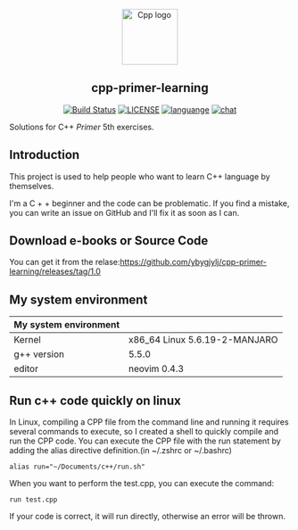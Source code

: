<p align="center"><a href="#"><img width="100" src="https://i.loli.net/2020/07/25/YfUdMlncDQ8ItbC.png" alt="Cpp logo"></a></p>
<h2 align="center">cpp-primer-learning</h2>
<p align="center">
  <a href="https://travis-ci.com/ybygjylj/cpp-primer-learning"><img src="https://travis-ci.com/ybygjylj/cpp-primer-learning.svg?branch=master" alt="Build Status"></a>
  <a href="https://raw.githubusercontent.com/ybygjylj/cpp-primer-learning/master/LICENSE"><img src="https://img.shields.io/badge/license-MIT-blue.svg" alt="LICENSE"></a>
  <a href="https://github.com/topics/cpp"><img src="https://img.shields.io/badge/language-c++-blue.svg" alt="languange"></a>
  <a href="https://gitter.im/learning-cpp/community"><img src="https://badges.gitter.im/Join%20Chat.svg" alt="chat"></a>
</p>


Solutions for C++ *Primer* 5th exercises.
## Introduction
This project is used to help people who want to learn C++ language by themselves.

I'm a C + + beginner and the code can be problematic. If you find a mistake, you can write an issue on GitHub and I'll fix it as soon as I can.
## Download e-books or Source Code

You can get it from the relase:https://github.com/ybygjylj/cpp-primer-learning/releases/tag/1.0

## My system environment
| My system environment |                               |
| --------------------- | ----------------------------- |
| Kernel                | x86_64 Linux 5.6.19-2-MANJARO |
| g++ version           | 5.5.0                         |
| editor                | neovim 0.4.3                  |

## Run c++ code quickly on linux
In Linux, compiling a CPP file from the command line and running it requires several commands to execute, so I created a shell to quickly compile and run the CPP code. You can execute the CPP file with the run statement by adding the alias directive definition.(in ~/.zshrc or ~/.bashrc)

```
alias run="~/Documents/c++/run.sh"
```

When you want to perform the test.cpp, you can execute the command:

```
run test.cpp
```

If your code is correct, it will run directly, otherwise an error will be thrown.

